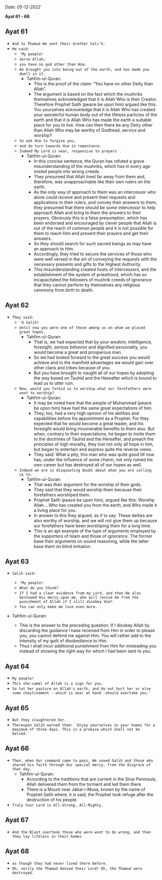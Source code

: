 *Date: 05-12-2022*

**Ayat 61 - 68**

## Ayat 61

- `And to Thamud We sent their brother Sali'h.`
- `He said:`
  - `'My people!`
  - `Serve Allah;`
  - `you have no god other than Him.`
  - `He brought you into being out of the earth, and has made you dwell in it.`
    - Tahfim-ul-Quran:
      - This is the proof of the claim: “You have no other Deity than Allah”.
      - The argument is based on the fact which the mushriks themselves acknowledged that it is Allah Who is their Creator. Therefore Prophet Salih (peace be upon him) argued like this: You yourselves acknowledge that it is Allah Who has created your wonderful human body out of the lifeless particles of the earth and that it is Allah Who has made the earth a suitable place for you to live. How can then there be any Deity other than Allah Who may be worthy of Godhead, service and worship?
  - `So ask Him to forgive you,`
  - `and do turn towards Him in repentance.`
  - `Indeed My Lord is near, responsive to prayers .`
    - Tahfim-ul-Quran:
      - In this concise sentence, the Quran has refuted a grave misunderstanding of the mushriks, which has in every age misled people into wrong creeds.
      - They presumed that Allah lived far away from them and, therefore, was unapproachable like their own rulers on the earth.
      - As the only way of approach to them was an intercessor who alone could receive and present their requests and applications to their rulers, and convey their answers to them, they presumed that there should be some intercessor to help approach Allah and bring to them the answers to their prayers. Obviously this is a false presumption, which has been endorsed and encouraged by clever people that Allah is out of the reach of common people and it is not possible for them to reach Him and present their prayers and get their answers.
      - So they should search for such sacred beings as may have an approach to Him. 
      - Accordingly, they tried to secure the services of those who were well versed in the art of conveying the requests with the necessary presents and gifts to the Highest Authority.
      - This misunderstanding created hosts of intercessors, and the establishment of the system of priesthood, which has so incapacitated the followers of mushrik creeds of ignorance that they cannot perform by themselves any religious ceremony from birth to death.

## Ayat 62

- `They said:`
  - `'O Salih!`
  - `Until now you were one of those among us on whom we placed great hopes.`
    - Tahfim-ul-Quran:
      - That is, we had expected that by your wisdom, intelligence, foresight, serious behavior and dignified personality, you would become a great and prosperous man. 
      - So we had looked forward to the great success you would achieve and to the manifold advantages we would gain over other clans and tribes because of you.
      - But you have brought to naught all of our hopes by adopting the way based on Tauhid and the Hereafter which is bound to lead us to utter ruin.
  - `Now, would you forbid us to worship what our forefathers were wont to worship?`
    - Tahfim-ul-Quran:
      - It may be noted here that the people of Muhammad (peace be upon him) have had the same great expectations of him.
      - They, too, had a very high opinion of his abilities and capabilities before his appointment as a Prophet. For they expected that he would become a great leader, and his foresight would bring innumerable benefits to them also. But when, contrary to their expectations, he began to invite them to the doctrines of Tauhid and the Hereafter, and preach the principles of high morality, they lost not only all hope in him, but began to entertain and express quite the reverse views.
      - They said: What a pity, this man who was quite good till now has, under the influence of some charm, not only ruined his own career but has destroyed all of our hopes as well.
  - `Indeed we are in disquieting doubt about what you are calling us to.`
    - Tahfim-ul-Quran:
      - That was their argument for the worship of their gods.
      - They said that they would worship them because their forefathers worshiped them. 
      - Prophet Salih (peace be upon him), argued like this: Worship Allah....Who has created you from the earth, and Who made it a living place for you.
      - In answer to this they argued, as if to say: These deities are also worthy of worship, and we will not give them up because our forefathers have been worshiping them for a long time.
      - This is an apt example of the type of arguments employed by the supporters of Islam and those of ignorance. The former base their arguments on sound reasoning, while the latter base them on blind imitation.

## Ayat 63

- `Salih said:`
  - `'My people!`
  - `What do you think?`
  - `If I had a clear evidence from my Lord, and then He also bestowed His mercy upon me, who will rescue me from the punishment of Allah if I still disobey Him?`
  - `You can only make me lose even more.`

- Tahfim-ul-Quran:
  - This is the answer to the preceding question: If I disobey Allah by discarding the guidance I have received from Him in order to please you, you cannot defend me against Him. You will rather add to the intensity of my guilt of disobedience to Him.
  - Thus I shall incur additional punishment from Him for misleading you instead of showing the right way for which I had been sent to you.

## Ayat 64

- `My people!`
- `This she-camel of Allah is a sign for you.`
- `So let her pasture on Allah's earth, and do not hurt her or else some chastisement - which is near at hand -should overtake you.'`

## Ayat 65

 - `But they slaughtered her.`
 - `Thereupon Salih warned them: 'Enjoy yourselves in your homes for a maximum of three days. This is a promise which shall not be belied.'`

## Ayat 66

- `Then, when Our command came to pass, We saved Salih and those who shared his faith through Our special mercy, from the disgrace of that day.`
  - Tahfim-ul-Quran:
    - According to the traditions that are current in the Sinai Peninsula, Allah delivered them from the torment and led them there.
    - There is a Mount near Jabal-i-Musa, known by the name of Prophet Salih where, it is said, the Prophet took refuge after the destruction of his people.
- `Truly Your Lord is All-Strong, All-Mighty.`

## Ayat 67

- `And the Blast overtook those who were wont to do wrong, and then they lay lifeless in their homes`

## Ayat 68

- `as though they had never lived there before.`
- `Oh, verily the Thamud denied their Lord! Oh, the Thamud were destroyed.`